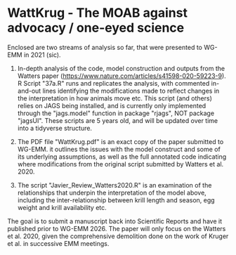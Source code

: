 # WattKrug - The MOAB against advocacy / one-eyed science

Enclosed are two streams of analysis so far, that were presented to WG-EMM in 2021 (sic).  

1. In-depth analysis of the code, model construction and outputs from the Watters paper (https://www.nature.com/articles/s41598-020-59223-9).  R Script "37a.R" runs and replicates the analysis, with commented in-and-out lines identifying the modifications made to reflect changes in the interpretation in how animals move etc.   This script (and others) relies on JAGS being installed, and is currently only implemented through the "jags.model" function in package "rjags", NOT package "jagsUI".  These scripts are 5 years old, and will be updated over time into a tidyverse structure.

2. The PDF file "WattKrug.pdf" is an exact copy of the paper submitted to WG-EMM.  it outlines the issues with the model construct and some of its underlying assumptions, as well as the full annotated code indicating where modifications from the original script submitted by Watters et al. 2020. 
  
3. The script "Javier_Review_Watters2020.R" is an examination of the relationships that underpin the interpretation of the model above, including the inter-relationship between krill length and season, egg weight and krill availability etc.


The goal is to submit a manuscript back into Scientific Reports and have it published prior to WG-EMM 2026. The paper will only focus on the Watters et al. 2020, given the comprehensive demolition done on the work of Kruger et al. in successive EMM meetings. 

